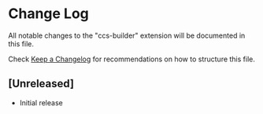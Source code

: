 # Change Log
All notable changes to the "ccs-builder" extension will be documented in this file.

Check [Keep a Changelog](http://keepachangelog.com/) for recommendations on how to structure this file.

## [Unreleased]
- Initial release